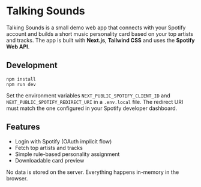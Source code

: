 # Talking Sounds

Talking Sounds is a small demo web app that connects with your Spotify account and builds a short music personality card based on your top artists and tracks. The app is built with **Next.js**, **Tailwind CSS** and uses the **Spotify Web API**.

## Development

```
npm install
npm run dev
```

Set the environment variables `NEXT_PUBLIC_SPOTIFY_CLIENT_ID` and `NEXT_PUBLIC_SPOTIFY_REDIRECT_URI` in a `.env.local` file. The redirect URI must match the one configured in your Spotify developer dashboard.

## Features

- Login with Spotify (OAuth implicit flow)
- Fetch top artists and tracks
- Simple rule-based personality assignment
- Downloadable card preview

No data is stored on the server. Everything happens in-memory in the browser.
